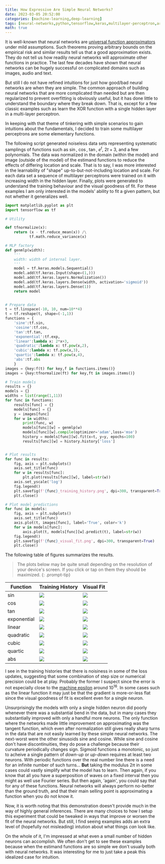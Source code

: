 ```yaml
---
title: How Expressive Are Simple Neural Networks?
date: 2023-03-05 20:52:00
categories: [machine-learning,deep-learning]
tags: [neural-networks,python,tensorflow,keras,multilayer-perceptron,artificial-neural-networks,elementary-functions,learnability,machine-learning,elementary-functions,sine,cosine,tangent,exponential,linear,quadratic,cubic,quartic,absolution-value]
math: true
---
```


It is well-known that neural networks are [universal function approximators](https://en.wikipedia.org/wiki/Universal_approximation_theorem) under mild assumptions. Such theorems proving arbitrary bounds on the empirical risk and similar results tell us that a good approximation exists. They do not tell us how readily neural networks will approximate other functions in practice. The last few decades have shown that neural networks can be hugely successful on complicated domains such as images, audio and text. 

But still I do not have refined intuitions for just how good/bad neural networks are when they are simple. The common approach of building neural networks that are more complicated than needed but are then regularized to prevent overfitting is obviously useful, but it has done little to understand the boundary where they break down. That is, except for a few classic examples such as learn the XOR function with a single hidden layer in a multi-layer perceptron.

In keeping with that theme of tinkering with simple scenarios to gain intuitions about the fundamentals, I decided to train some multilayer perceptrons are some elementary functions.

The following script generated noiseless data sets representing systematic samplings of functions such as $\sin$, $\cos$, $\tan$, $e^t$, $2t+3$, and a few polynomials. The data was normalized in the domain (within the model) and image (outside of the model) of the estimand functions to reduce the effects of differing location and scale. That is to say, I was more interested in the learnability of "shape" up-to-but-not-including location and scale.  For each data set a sequence of multilayer perceptrons were trained on it with increasing width in the hidden layer. Finally, plots were generated to understand the training behaviour and the visual goodness of fit. For these examples I am only interested in the models' ability to fit a given pattern, but not whether it generalizes well. 


```python
import matplotlib.pyplot as plt
import tensorflow as tf

# Utility

def tfnormalize(x):
    return (x - tf.reduce_mean(x)) /\
           tf.math.reduce_variance(x)

# MLP factory
def genmlp(width):
    '''
    width: width of internal layer.
    '''
    model = tf.keras.models.Sequential()
    model.add(tf.keras.Input(shape=(1,)))
    model.add(tf.keras.layers.Normalization())
    model.add(tf.keras.layers.Dense(width, activation='sigmoid'))
    model.add(tf.keras.layers.Dense(1))
    return model
    

# Prepare data
t = tf.linspace(-10, 10, num=10**4)
t = tf.reshape(t, shape=(-1,1))
functions = {
    'sine':tf.sin,
    'cosine':tf.cos,
    'tan':tf.tan,
    'exponential':tf.exp,
    'linear':lambda x: 2*x+3,
    'quadratic':lambda x: tf.pow(x,2),
    'cubic':lambda x: tf.pow(x,3),
    'quartic':lambda x: tf.pow(x,4),
    'abs':tf.abs
    }
images = {key:f(t) for key,f in functions.items()}
images = {key:tfnormalize(ft) for key,ft in images.items()}

# Train models
results = {}
models = {}
widths = list(range(1,11))
for func in functions:
    results[func] = {}
    models[func] = {}
    y = images[func]
    for w in widths:
        print(func, w)
        models[func][w] = genmlp(w)
        models[func][w].compile(optimizer='adam',loss='mse')
        history = models[func][w].fit(x=t, y=y, epochs=100)
        results[func][w] = history.history['loss']


# Plot results
for func in results:
    fig, axis = plt.subplots()
    axis.set_title(func)
    for w in results[func]:
        plt.plot(results[func][w], label=str(w))
    axis.set_yscale('log')
    fig.legend()
    plt.savefig(f'{func}_training_history.png', dpi=300, transparent=True)
    plt.close()

# Plot model predictions
for func in models:
    fig, axis = plt.subplots()
    axis.set_title(func)
    axis.plot(t, images[func], label='True', color='k')
    for w in models[func]:
        axis.plot(t, models[func][w].predict(t), label=str(w))
    fig.legend()
    plt.savefig(f'{func}_visual_fit.png', dpi=300, transparent=True)
    plt.close()
```

The following table of figures summarizes the results.

> The plots below may be quite small depending on the resolution of your device's screen. If you click or tap on them they should be maximized.
{: .prompt-tip}


| Function    | Training  History                                                            | Visual  Fit                                                            |
|-------------|------------------------------------------------------------------------------|------------------------------------------------------------------------|
| sin         | ![](/assets/images/nn_elementary_functions/sine_training_history.png)        | ![](/assets/images/nn_elementary_functions/sine_visual_fit.png)        |
| cos         | ![](/assets/images/nn_elementary_functions/cosine_training_history.png)      | ![](/assets/images/nn_elementary_functions/cosine_visual_fit.png)      |
| tan         | ![](/assets/images/nn_elementary_functions/tan_training_history.png)         | ![](/assets/images/nn_elementary_functions/tan_visual_fit.png)         |
| exponential | ![](/assets/images/nn_elementary_functions/exponential_training_history.png) | ![](/assets/images/nn_elementary_functions/exponential_visual_fit.png) |
| linear      | ![](/assets/images/nn_elementary_functions/linear_training_history.png)      | ![](/assets/images/nn_elementary_functions/linear_visual_fit.png)      |
| quadratic   | ![](/assets/images/nn_elementary_functions/quadratic_training_history.png)   | ![](/assets/images/nn_elementary_functions/quadratic_visual_fit.png)   |
| cubic       | ![](/assets/images/nn_elementary_functions/cubic_training_history.png)       | ![](/assets/images/nn_elementary_functions/cubic_visual_fit.png)       |
| quartic     | ![](/assets/images/nn_elementary_functions/quartic_training_history.png)     | ![](/assets/images/nn_elementary_functions/quartic_visual_fit.png)     |
| abs         | ![](/assets/images/nn_elementary_functions/abs_training_history.png)         | ![](/assets/images/nn_elementary_functions/abs_visual_fit.png)         |


I see in the training histories that there is noisiness in some of the loss updates, suggesting that some combination of step size or numerical precision could be at play. Probably the former I suspect since the error is not especially close to the [machine epsilon](https://en.wikipedia.org/wiki/Machine_epsilon) around $10^{16}$. In some cases such as the linear function it may just be that the gradient is more-or-less flat since the visual goodness of fit is excellent even for a single neuron.

Unsurprisingly the models with only a single hidden neuron did poorly whenever there was a substantial bend in the data, but in many cases they substantially improved with only a handful more neurons. The only function where the networks made little improvement on approximating was the tangent function, which even after normalization still gives really sharp turns in the data that are not easily learned by these simple neural networks. The next-worst were the other sinusoids sine and cosine. While sine and cosine don't have discontinuities, they do pose a challenge because their curvature periodically changes sign. Sigmoid functions a monotonic, so just to acheive a single pattern of *down-up* or *up-down* requires at least two neurons. With periodic functions over the real number line there is a need for an infinite number of such turns... **But** taking the modulus $2 \pi$ in some cases could vastly simplify what the model has to learn. Then again, if you know that all you have a superposition of waves on a fixed interval then you might as well use Fourier series. But then again, 'again', you could say that for any of these functions. Neural networks will always perform no-better than the ground truth, and that their main selling point is approximating a function when you do not know it.

Now, it is worth noting that this demonstration doesn't provide much in the way of highly general inferences. There are many choices to how I setup this experiment that could be tweaked in ways that improve or worsen the fit of the neural networks. But still, I find seeing examples adds an extra level of (hopefully not misleading) intution about what things *can* look like. 

On the whole of it, I'm impressed at what even a small number of hidden neurons can accomplish. We often don't get to see these examples because when the estimand functions are so simple we don't usually both with neural networks. It was interesting for me to just take a peak this idealized case for intuition.
